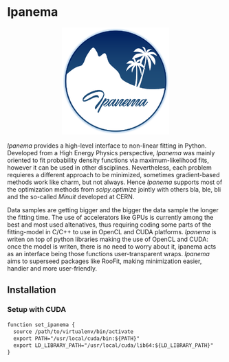 # Ipanema

<p align="center">
  <img src="ipanema_logo.png" width="250" title="Ipanema Logo">
</p>

_Ipanema_ provides a high-level interface to non-linear fitting in Python.
Developed from a High Energy Physics perspective, _Ipanema_ was mainly oriented to
fit probability density functions via maximum-likelihood fits, however it
can be used in other disciplines. Nevertheless, each problem requieres a 
different approach to be minimized, sometimes gradient-based methods work like
charm, but not always. Hence _Ipanema_ supports most of the optimization methods
from _scipy.optimize_ jointly with
others bla, ble, bli and the so-called _Minuit_ developed at CERN.

Data samples are getting bigger and the bigger the data sample the longer the 
fitting time. The use of accelerators like GPUs is currently among the best and 
most used altenatives, thus requiring coding some parts of the fitting-model 
in C/C++ to use in OpenCL and CUDA platforms. _Ipanema_ is writen on top of python 
libraries making the use of OpenCL and CUDA: once the model is writen, there is no
need to worry about it, ipanema acts as an interface being those functions 
user-transparent wraps. 
_Ipanema_ aims to superseed packages like RooFit, making
minimization easier, handier and more user-friendly.

## Installation 
### Setup with CUDA
```
function set_ipanema {
  source /path/to/virtualenv/bin/activate
  export PATH="/usr/local/cuda/bin:${PATH}"
  export LD_LIBRARY_PATH="/usr/local/cuda/lib64:${LD_LIBRARY_PATH}"
}
```